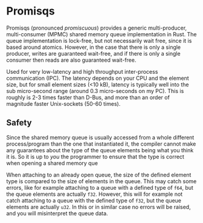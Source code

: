 # Promisqs 
Promisqs (pronounced _promiscuous_) provides a generic multi-producer, multi-consumer (MPMC) shared memory queue implementation in Rust.
The queue implementation is lock-free, but not necessarily wait free, since it is based around atomics.
However, in the case that there is only a single producer, writes are guaranteed wait-free,
and if there is only a single consumer then reads are also guaranteed wait-free.

Used for very low-latency and high throughput inter-process communication (IPC).
The latency depends on your CPU and the element size, but for small element sizes (<10 kB),
latency is typically well into the sub micro-second range (around 0.3 micro-seconds on my PC).
This is roughly is 2-3 times faster than D-Bus, and more than an order of magnitude faster Unix-sockets (50-60 times).

## Safety
Since the shared memory queue is usually accessed from a whole different process/program than the one that instantiated it,
the compiler cannot make any guarantees about the type of the queue elements being what you think it is. 
So it is up to *you* the programmer to ensure that the type is correct when opening a shared memory que

When attaching to an already open queue, the size of the defined element type is compared to the size of elements in the queue.
This may catch some errors, like for example attaching to a queue with a defined type of `f64`, but the queue elements are actually `f32`.
However, this will for example not catch attaching to a queue with the defined type of `f32`, but the queue elements are actually `u32`.
In this or in similar case no errors will be raised, and you will misinterpret the queue data.
